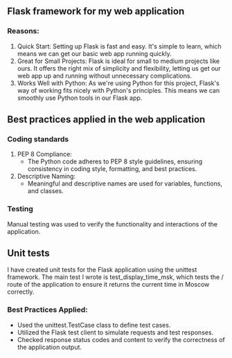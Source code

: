 ## Flask framework for my web application
### Reasons:
1. Quick Start:
   Setting up Flask is fast and easy. It's simple to learn, which means we can get our basic web app running quickly.
2. Great for Small Projects: 
Flask is ideal for small to medium projects like ours. It offers the right mix of simplicity and flexibility, letting us get our web app up and running without unnecessary complications.
3. Works Well with Python: 
As we're using Python for this project, Flask's way of working fits nicely with Python's principles. This means we can smoothly use Python tools in our Flask app.

## Best practices applied in the web application
### Coding standards
1. PEP 8 Compliance:
   - The Python code adheres to PEP 8 style guidelines, ensuring consistency in coding style, formatting, and best practices.
2. Descriptive Naming:
   - Meaningful and descriptive names are used for variables, functions, and classes.
### Testing
Manual testing was used to verify the functionality and interactions of the application.

## Unit tests
I have created unit tests for the Flask application using the unittest framework. The main test I wrote is test_display_time_msk, which tests the / route of the application to ensure it returns the current time in Moscow correctly.

### Best Practices Applied:
- Used the unittest.TestCase class to define test cases.
- Utilized the Flask test client to simulate requests and test responses.
- Checked response status codes and content to verify the correctness of the application output.
